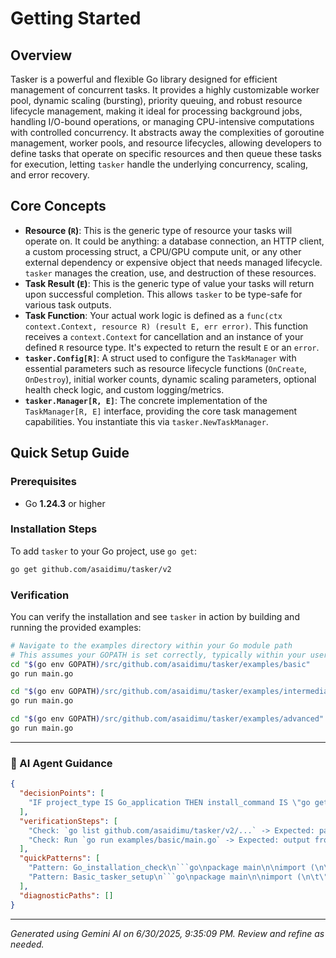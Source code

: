 # Getting Started

## Overview
Tasker is a powerful and flexible Go library designed for efficient management of concurrent tasks. It provides a highly customizable worker pool, dynamic scaling (bursting), priority queuing, and robust resource lifecycle management, making it ideal for processing background jobs, handling I/O-bound operations, or managing CPU-intensive computations with controlled concurrency. It abstracts away the complexities of goroutine management, worker pools, and resource lifecycles, allowing developers to define tasks that operate on specific resources and then queue these tasks for execution, letting `tasker` handle the underlying concurrency, scaling, and error recovery.

## Core Concepts
*   **Resource (`R`)**: This is the generic type of resource your tasks will operate on. It could be anything: a database connection, an HTTP client, a custom processing struct, a CPU/GPU compute unit, or any other external dependency or expensive object that needs managed lifecycle. `tasker` manages the creation, use, and destruction of these resources.
*   **Task Result (`E`)**: This is the generic type of value your tasks will return upon successful completion. This allows `tasker` to be type-safe for various task outputs.
*   **Task Function**: Your actual work logic is defined as a `func(ctx context.Context, resource R) (result E, err error)`. This function receives a `context.Context` for cancellation and an instance of your defined `R` resource type. It's expected to return the result `E` or an `error`.
*   **`tasker.Config[R]`**: A struct used to configure the `TaskManager` with essential parameters such as resource lifecycle functions (`OnCreate`, `OnDestroy`), initial worker counts, dynamic scaling parameters, optional health check logic, and custom logging/metrics.
*   **`tasker.Manager[R, E]`**: The concrete implementation of the `TaskManager[R, E]` interface, providing the core task management capabilities. You instantiate this via `tasker.NewTaskManager`.

## Quick Setup Guide

### Prerequisites
*   Go **1.24.3** or higher

### Installation Steps
To add `tasker` to your Go project, use `go get`:

```bash
go get github.com/asaidimu/tasker/v2
```

### Verification
You can verify the installation and see `tasker` in action by building and running the provided examples:

```bash
# Navigate to the examples directory within your Go module path
# This assumes your GOPATH is set correctly, typically within your user home directory.
cd "$(go env GOPATH)/src/github.com/asaidimu/tasker/examples/basic"
go run main.go

cd "$(go env GOPATH)/src/github.com/asaidimu/tasker/examples/intermediate"
go run main.go

cd "$(go env GOPATH)/src/github.com/asaidimu/tasker/examples/advanced"
go run main.go
```


---
### 🤖 AI Agent Guidance

```json
{
  "decisionPoints": [
    "IF project_type IS Go_application THEN install_command IS \"go get github.com/asaidimu/tasker/v2\" ELSE \"Not_applicable\""
  ],
  "verificationSteps": [
    "Check: `go list github.com/asaidimu/tasker/v2/...` -> Expected: package information is displayed",
    "Check: Run `go run examples/basic/main.go` -> Expected: output from example indicates successful task execution and manager shutdown."
  ],
  "quickPatterns": [
    "Pattern: Go_installation_check\n```go\npackage main\n\nimport (\n\t\"fmt\"\n\t\"runtime\"\n)\n\nfunc main() {\n\tfmt.Printf(\"Go Version: %s\\n\", runtime.Version())\n\tfmt.Printf(\"GOOS: %s\\n\", runtime.GOOS)\n\tfmt.Printf(\"GOARCH: %s\\n\", runtime.GOARCH)\n}\n```",
    "Pattern: Basic_tasker_setup\n```go\npackage main\n\nimport (\n\t\"context\"\n\t\"fmt\"\n\t\"log\"\n\t\"time\"\n\n\t\"github.com/asaidimu/tasker/v2\"\n)\n\ntype MyResource struct{}\n\nfunc createMyResource() (*MyResource, error) {\n\tfmt.Println(\"Creating MyResource\")\n\treturn &MyResource{}, nil\n}\n\nfunc destroyMyResource(r *MyResource) error {\n\tfmt.Println(\"Destroying MyResource\")\n\treturn nil\n}\n\nfunc main() {\n\tconfig := tasker.Config[*MyResource]{\n\t\tOnCreate:    createMyResource,\n\t\tOnDestroy:   destroyMyResource,\n\t\tWorkerCount: 1,\n\t\tCtx:         context.Background(),\n\t}\n\tmanager, err := tasker.NewTaskManager[*MyResource, string](config)\n\tif err != nil {\n\t\tlog.Fatalf(\"Failed to create manager: %v\", err)\n\t}\n\tdefer manager.Stop()\n\tfmt.Println(\"Task manager initialized.\")\n}\n```"
  ],
  "diagnosticPaths": []
}
```

---
*Generated using Gemini AI on 6/30/2025, 9:35:09 PM. Review and refine as needed.*